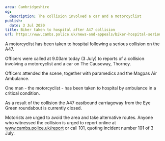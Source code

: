```yaml
area: Cambridgeshire
og:
  description: The collision involved a car and a motorcyclist
publish:
  date: 3 Jul 2020
title: Biker taken to hospital after A47 collision
url: https://www.cambs.police.uk/news-and-appeals/biker-hospital-serious-collision-A47
```

A motorcyclist has been taken to hospital following a serious collision on the A47.

Officers were called at 9.03am today (3 July) to reports of a collision involving a motorcyclist and a car on The Causeway, Thorney.

Officers attended the scene, together with paramedics and the Magpas Air Ambulance.

One man - the motorcyclist - has been taken to hospital by ambulance in a critical condition.

As a result of the collision the A47 eastbound carriageway from the Eye Green roundabout is currently closed.

Motorists are urged to avoid the area and take alternative routes. Anyone who witnessed the collision is urged to report online at www.cambs.police.uk/report or call 101, quoting incident number 101 of 3 July.
